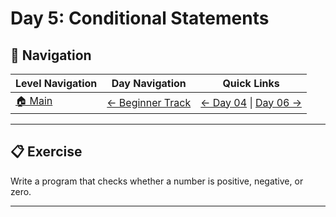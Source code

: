 # Day 5: Conditional Statements

## 🔗 Navigation

| Level Navigation | Day Navigation | Quick Links |
|------------------|----------------|-------------|
| [🏠 Main](../../README.md) | [← Beginner Track](../README.md) | [← Day 04](../Day04/) \| [Day 06 →](../Day06/) |

---

## 📋 Exercise

Write a program that checks whether a number is positive, negative, or zero.

---
